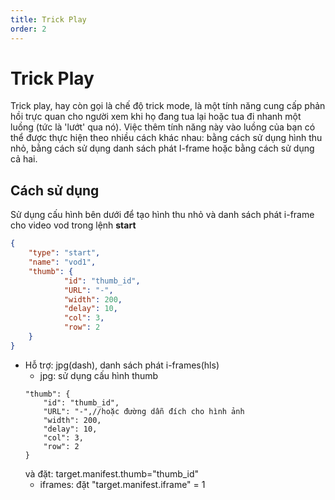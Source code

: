```yaml
---
title: Trick Play
order: 2
---
```


# Trick Play

Trick play, hay còn gọi là chế độ trick mode, là một tính năng cung cấp phản hồi trực quan cho người xem khi họ đang tua lại hoặc tua đi nhanh một luồng (tức là 'lướt' qua nó). Việc thêm tính năng này vào luồng của bạn có thể được thực hiện theo nhiều cách khác nhau: bằng cách sử dụng hình thu nhỏ, bằng cách sử dụng danh sách phát I-frame hoặc bằng cách sử dụng cả hai.

## Cách sử dụng

Sử dụng cấu hình bên dưới để tạo hình thu nhỏ và danh sách phát i-frame cho video vod trong lệnh **start**

```json
{
    "type": "start",
    "name": "vod1",
    "thumb": {
            "id": "thumb_id",
            "URL": "-",
            "width": 200,
            "delay": 10,
            "col": 3,
            "row": 2
    }
}
```

- Hỗ trợ: jpg(dash), danh sách phát i-frames(hls)
  - jpg: sử dụng cấu hình thumb
  ```
  "thumb": {
      "id": "thumb_id",
      "URL": "-",//hoặc đường dẫn đích cho hình ảnh
      "width": 200,
      "delay": 10,
      "col": 3,
      "row": 2
  }
  ```
  và đặt: target.manifest.thumb="thumb_id"
  - iframes: đặt "target.manifest.iframe" = 1

